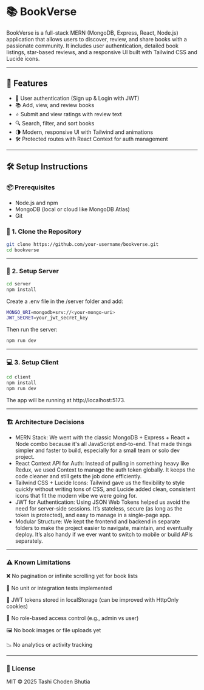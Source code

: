 # 📚 BookVerse

BookVerse is a full-stack MERN (MongoDB, Express, React, Node.js) application that allows users to discover, review, and share books with a passionate community. It includes user authentication, detailed book listings, star-based reviews, and a responsive UI built with Tailwind CSS and Lucide icons.

---

## 🚀 Features

- 🔐 User authentication (Sign up & Login with JWT)
- 📚 Add, view, and review books
- ⭐ Submit and view ratings with review text
- 🔍 Search, filter, and sort books
- 🌗 Modern, responsive UI with Tailwind and animations
- 🛠️ Protected routes with React Context for auth management

---

## 🛠️ Setup Instructions

### 📦 Prerequisites
- Node.js and npm
- MongoDB (local or cloud like MongoDB Atlas)
- Git

### 🔧 1. Clone the Repository
```bash
git clone https://github.com/your-username/bookverse.git
cd bookverse
```
---

### 📁 2. Setup Server
```bash
cd server
npm install
```
Create a .env file in the /server folder and add:
```bash
MONGO_URI=mongodb+srv://<your-mongo-uri>
JWT_SECRET=your_jwt_secret_key
```
Then run the server:
```bash
npm run dev
```

---

### 💻 3. Setup Client
```bash
cd client
npm install
npm run dev
```
The app will be running at http://localhost:5173.

---

### 🏗️ Architecture Decisions
- MERN Stack: We went with the classic MongoDB + Express + React + Node combo because it's all JavaScript end-to-end. That made things simpler and faster to build, especially for a small team or solo dev project.
- React Context API for Auth: Instead of pulling in something heavy like Redux, we used Context to manage the auth token globally. It keeps the code cleaner and still gets the job done efficiently.
- Tailwind CSS + Lucide Icons: Tailwind gave us the flexibility to style quickly without writing tons of CSS, and Lucide added clean, consistent icons that fit the modern vibe we were going for.
- JWT for Authentication: Using JSON Web Tokens helped us avoid the need for server-side sessions. It’s stateless, secure (as long as the token is protected), and easy to manage in a single-page app.
- Modular Structure: We kept the frontend and backend in separate folders to make the project easier to navigate, maintain, and eventually deploy. It’s also handy if we ever want to switch to mobile or build APIs separately.

---

### ⚠️ Known Limitations
❌ No pagination or infinite scrolling yet for book lists

🧪 No unit or integration tests implemented

🔐 JWT tokens stored in localStorage (can be improved with HttpOnly cookies)

🚫 No role-based access control (e.g., admin vs user)

🖼️ No book images or file uploads yet

📉 No analytics or activity tracking

---

### 📄 License
MIT © 2025 Tashi Choden Bhutia
